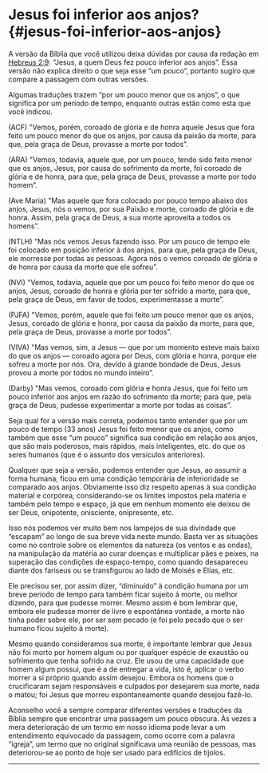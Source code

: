 # Jesus foi inferior aos anjos? {#jesus-foi-inferior-aos-anjos}

A versão da Bíblia que você utilizou deixa dúvidas por causa da redação em [Hebreus 2:9](http://bibliaonline.com.br/acf/hb/2/9): &quot;Jesus, a quem Deus fez pouco inferior aos anjos”. Essa versão não explica direito o que seja esse “um pouco”, portanto sugiro que compare a passagem com outras versões.

Algumas traduções trazem “por um pouco menor que os anjos”, o que significa por um período de tempo, enquanto outras estão como esta que você indicou.

(ACF) &quot;Vemos, porém, coroado de glória e de honra aquele Jesus que fora feito um pouco menor do que os anjos, por causa da paixão da morte, para que, pela graça de Deus, provasse a morte por todos”.

(ARA) &quot;Vemos, todavia, aquele que, por um pouco, tendo sido feito menor que os anjos, Jesus, por causa do sofrimento da morte, foi coroado de glória e de honra, para que, pela graça de Deus, provasse a morte por todo homem”.

(Ave Maria) &quot;Mas aquele que fora colocado por pouco tempo abaixo dos anjos, Jesus, nós o vemos, por sua Paixão e morte, coroado de glória e de honra. Assim, pela graça de Deus, a sua morte aproveita a todos os homens”.

(NTLH) &quot;Mas nós vemos Jesus fazendo isso. Por um pouco de tempo ele foi colocado em posição inferior à dos anjos, para que, pela graça de Deus, ele morresse por todas as pessoas. Agora nós o vemos coroado de glória e de honra por causa da morte que ele sofreu”.

(NVI) &quot;Vemos, todavia, aquele que por um pouco foi feito menor do que os anjos, Jesus, coroado de honra e glória por ter sofrido a morte, para que, pela graça de Deus, em favor de todos, experimentasse a morte”.

(PJFA) &quot;Vemos, porém, aquele que foi feito um pouco menor que os anjos, Jesus, coroado de glória e honra, por causa da paixão da morte, para que, pela graça de Deus, provasse a morte por todos”.

(VIVA) &quot;Mas vemos, sim, a Jesus — que por um momento esteve mais baixo do que os anjos — coroado agora por Deus, com glória e honra, porque ele sofreu a morte por nós. Ora, devido á grande bondade de Deus, Jesus provou a morte por todos no mundo inteiro”.

(Darby) &quot;Mas vemos, coroado com glória e honra Jesus, que foi feito um pouco inferior aos anjos em razão do sofrimento da morte; para que, pela graça de Deus, pudesse experimentar a morte por todas as coisas”.

Seja qual for a versão mais correta, podemos tanto entender que por um pouco de tempo (33 anos) Jesus foi feito menor que os anjos, como também que esse “um pouco” significa sua condição em relação aos anjos, que são mais poderosos, mais rápidos, mais inteligentes, etc. do que os seres humanos (que é o assunto dos versículos anteriores).

Qualquer que seja a versão, podemos entender que Jesus, ao assumir a forma humana, ficou em uma condição temporária de inferioridade se comparado aos anjos. Obviamente isso diz respeito apenas à sua condição material e corpórea, considerando-se os limites impostos pela matéria e também pelo tempo e espaço, já que em nenhum momento ele deixou de ser Deus, onipotente, onisciente, onipresente, etc.

Isso nós podemos ver muito bem nos lampejos de sua divindade que “escapam” ao longo de sua breve vida neste mundo. Basta ver as situações como no controle sobre os elementos da natureza (os ventos e as ondas), na manipulação da matéria ao curar doenças e multiplicar pães e peixes, na superação das condições de espaço-tempo, como quando desapareceu diante dos fariseus ou se transfigurou ao lado de Moisés e Elias, etc.

Ele precisou ser, por assim dizer, “diminuído” à condição humana por um breve período de tempo para também ficar sujeito à morte, ou melhor dizendo, para que pudesse morrer. Mesmo assim é bom lembrar que, embora ele pudesse morrer de livre e espontânea vontade, a morte não tinha poder sobre ele, por ser sem pecado (e foi pelo pecado que o ser humano ficou sujeito à morte).

Mesmo quando consideramos sua morte, é importante lembrar que Jesus não foi morto por homem algum ou por qualquer espécie de exaustão ou sofrimento que tenha sofrido na cruz. Ele usou de uma capacidade que homem algum possui, que é a de entregar a vida, isto é, aplicar o verbo morrer a si próprio quando assim desejou. Embora os homens que o crucificaram sejam responsáveis e culpados por desejarem sua morte, nada o matou; foi Jesus que morreu espontaneamente quando desejou fazê-lo.

Aconselho você a sempre comparar diferentes versões e traduções da Bíblia sempre que encontrar uma passagem um pouco obscura. Às vezes a mera deterioração de um termo em nosso idioma pode levar a um entendimento equivocado da passagem, como ocorre com a palavra “igreja”, um termo que no original significava uma reunião de pessoas, mas deteriorou-se ao ponto de hoje ser usado para edifícios de tijolos.

*****